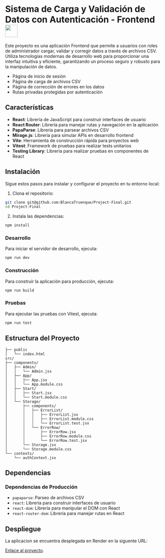 # Sistema de Carga y Validación de Datos con Autenticación - Frontend <img src="https://media.tenor.com/0Vb1AhRsmq4AAAAi/good-idea.gif" width='40'>

Este proyecto es una aplicación Frontend que permite a usuarios con roles de administrador cargar, validar y corregir datos a través de archivos CSV. Utiliza tecnologías modernas de desarrollo web para proporcionar una interfaz intuitiva y eficiente, garantizando un proceso seguro y robusto para la manipulación de datos.

- Página de inicio de sesión
- Página de carga de archivos CSV
- Página de corrección de errores en los datos
- Rutas privadas protegidas por autenticación

## Características

- **React**: Librería de JavaScript para construir interfaces de usuario 
- **React Router**: Librería para manejar rutas y navegación en la aplicación 
- **PapaParse**: Librería para parsear archivos CSV 
- **Mirage.js**: Librería para simular APIs en desarrollo frontend
- **Vite**: Herramienta de construcción rápida para proyectos web 
- **Vitest**: Framework de pruebas para realizar tests unitarios 
- **Testing Library**: Librería para realizar pruebas en componentes de React

## Instalación

Sigue estos pasos para instalar y configurar el proyecto en tu entorno local:

1. Clona el repositorio:

```bash
git clone git@github.com:BlancaTruenque/Project-Final.git
cd Project-Final
```

2. Instala las dependencias:

```bash
npm install
```

### Desarrollo
Para iniciar el servidor de desarrollo, ejecuta:

```bash
npm run dev
```

### Construcción
Para construir la aplicación para producción, ejecuta:

```bash
npm run build
```

### Pruebas
Para ejecutar las pruebas con Vitest, ejecuta:

```bash
npm run test
```

## Estructura del Proyecto

```plaintext
├── public
│   └── index.html
src/
├── components/
│   ├── Admin/
│   │   └── Admin.jsx
│   ├── App/
│   │   ├── App.jsx
│   │   └── App.module.css
│   ├── Start/
│   │   ├── Start.jsx
│   │   └── Start.module.css
│   └── Storage/
│       ├── components/
│       │   ├── ErrorList/
│       │   │   ├── ErrorList.jsx
│       │   │   ├── ErrorList.module.css
│       │   │   └── ErrorList.test.jsx
│       │   └── ErrorRow/
│       │       ├── ErrorRow.jsx
│       │       ├── ErrorRow.module.css
│       │       └── ErrorRow.test.jsx
│       └── Storage.jsx
│       └── Storage.module.css
└── contexts/
    └── authContext.jsx
```

## Dependencias

### Dependencias de Producción

- `papaparse`: Parseo de archivos CSV 
- `react`: Librería para construir interfaces de usuario 
- `react-dom`: Librería para manipular el DOM con React 
- `react-router-dom`: Librería para manejar rutas en React

## Despliegue

La aplicacion se encuentra desplegada en Render en la siguente URL:

[Enlace al proyecto](https://project-final-p4rc.onrender.com).
